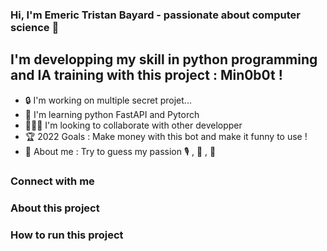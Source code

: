 ### Hi, I'm Emeric Tristan Bayard - passionate about computer science 🤖

## I'm developping my skill in python programming and IA training with this project : Min0b0t !
- 🔒 I'm working on multiple secret projet...
- 🌱 I'm learning python FastAPI and Pytorch
- 🧑‍🤝‍🧑 I'm looking to collaborate with other developper
- 🏆 2022 Goals : Make money with this bot and make it funny to use  !
- 💁 About me : Try to guess my passion 🎙️ , 🎸 , 🥊

### Connect with me

### About this project

### How to run this project

###